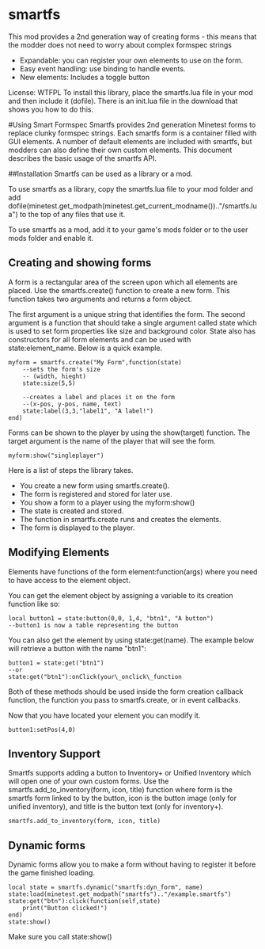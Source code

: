smartfs
=======

This mod provides a 2nd generation way of creating forms - this means that the modder does not need to worry about complex formspec strings

* Expandable: you can register your own elements to use on the form.
* Easy event handling: use binding to handle events.
* New elements: Includes a toggle button

License: WTFPL
To install this library, place the smartfs.lua file in your mod and then include it (dofile).
There is an init.lua file in the download that shows you how to do this.

#Using Smart Formspec
Smartfs provides 2nd generation Minetest forms to replace clunky formspec strings. Each smartfs form is a container filled with GUI elements. A number of default elements are included with smartfs, but modders can also define their own custom elements. This document describes the basic usage of the smartfs API.

##Installation
Smartfs can be used as a library or a mod.

To use smartfs as a library, copy the smartfs.lua file to your mod folder and add
    dofile(minetest.get\_modpath(minetest.get\_current\_modname()).."/smartfs.lua")
to the top of any files that use it.

To use smartfs as a mod, add it to your game's mods folder or to the user mods folder and enable it.

## Creating and showing forms
A form is a rectangular area of the screen upon which all elements are placed. Use the smartfs.create() function to create a new form. This function takes two arguments and returns a form object.

The first argument is a unique string that identifies the form. The second argument is a function that should take a single argument called state which is used to set form properties like size and background color. State also has constructors for all form elements and can be used with state:element_name. Below is a quick example.

    myform = smartfs.create("My Form",function(state)
        --sets the form's size
        -- (width, hieght)
        state:size(5,5)

        --creates a label and places it on the form
        --(x-pos, y-pos, name, text)
        state:label(3,3,"label1", "A label!")
    end)

Forms can be shown to the player by using the show(target) function. The target argument is the name of the player that will see the form.

    myform:show("singleplayer")

Here is a list of steps the library takes.
* You create a new form using smartfs.create().
* The form is registered and stored for later use.
* You show a form to a player using the myform:show()
* The state is created and stored.
* The function in smartfs.create runs and creates the elements.
* The form is displayed to the player.

## Modifying Elements
Elements have functions of the form element:function(args) where you need to have access to the element object.

You can get the element object by assigning a variable to its creation function like so:

    local button1 = state:button(0,0, 1,4, "btn1", "A button")
    --button1 is now a table representing the button

You can also get the element by using state:get(name). The example below will retrieve a button with the name "btn1":

    button1 = state:get("btn1")
    --or
    state:get("btn1"):onClick(your\_onclick\_function

Both of these methods should be used inside the form creation callback function, the function you pass to smartfs.create, or in event callbacks.

Now that you have located your element you can modify it.

    button1:setPos(4,0)

## Inventory Support
Smartfs supports adding a button to Inventory+ or Unified Inventory which will open one of your own custom forms. Use the smartfs.add\_to\_inventory(form, icon, title) function where form is the smartfs form linked to by the button, icon is the button image (only for unified inventory), and title is the button text (only for inventory+).

    smartfs.add_to_inventory(form, icon, title)

## Dynamic forms
Dynamic forms allow you to make a form without having to register it before the game finished loading.

    local state = smartfs.dynamic("smartfs:dyn_form", name)
    state:load(minetest.get_modpath("smartfs").."/example.smartfs")
    state:get("btn"):click(function(self,state)
    	print("Button clicked!")
    end)
    state:show()

Make sure you call state:show()

